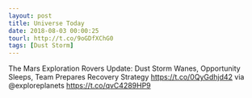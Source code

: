 ```yaml
---
layout: post
title: Universe Today
date: 2018-08-03 00:00:25
tourl: http://t.co/9oGDfXChG0
tags: [Dust Storm]
---
```

The Mars Exploration Rovers Update: Dust Storm Wanes, Opportunity Sleeps, Team Prepares Recovery Strategy https://t.co/0QyGdhjd42 via @exploreplanets https://t.co/qvC4289HP9